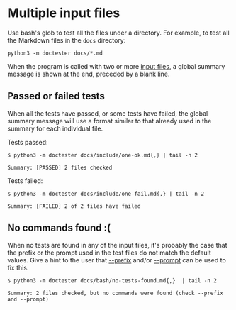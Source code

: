 # Multiple input files

Use bash's glob to test all the files under a directory. For example, to test all the Markdown files in the `docs` directory:

    python3 -m doctester docs/*.md

When the program is called with two or more [input files](input-file.md), a global summary message is shown at the end, preceded by a blank line.

## Passed or failed tests

When all the tests have passed, or some tests have failed, the global summary message will use a format similar to that already used in the summary for each individual file.

Tests passed:

    $ python3 -m doctester docs/include/one-ok.md{,} | tail -n 2
    
    Summary: [PASSED] 2 files checked

Tests failed:

    $ python3 -m doctester docs/include/one-fail.md{,} | tail -n 2
    
    Summary: [FAILED] 2 of 2 files have failed

## No commands found :(

When no tests are found in any of the input files, it's probably the case that the prefix or the prompt used in the test files do not match the default values. Give a hint to the user that [--prefix](option-prefix.md) and/or [--prompt](option-prompt.md) can be used to fix this.

    $ python3 -m doctester docs/bash/no-tests-found.md{,}  | tail -n 2
    
    Summary: 2 files checked, but no commands were found (check --prefix and --prompt)

